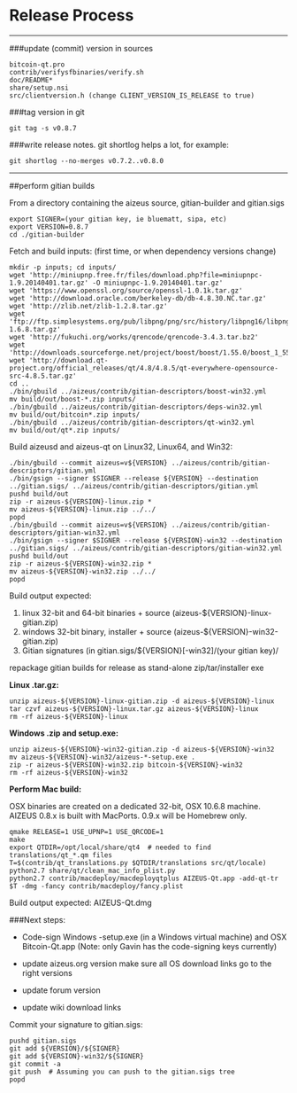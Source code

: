 Release Process
====================

* * *

###update (commit) version in sources


	bitcoin-qt.pro
	contrib/verifysfbinaries/verify.sh
	doc/README*
	share/setup.nsi
	src/clientversion.h (change CLIENT_VERSION_IS_RELEASE to true)

###tag version in git

	git tag -s v0.8.7

###write release notes. git shortlog helps a lot, for example:

	git shortlog --no-merges v0.7.2..v0.8.0

* * *

##perform gitian builds

 From a directory containing the aizeus source, gitian-builder and gitian.sigs
  
	export SIGNER=(your gitian key, ie bluematt, sipa, etc)
	export VERSION=0.8.7
	cd ./gitian-builder

 Fetch and build inputs: (first time, or when dependency versions change)

	mkdir -p inputs; cd inputs/
	wget 'http://miniupnp.free.fr/files/download.php?file=miniupnpc-1.9.20140401.tar.gz' -O miniupnpc-1.9.20140401.tar.gz'
	wget 'https://www.openssl.org/source/openssl-1.0.1k.tar.gz'
	wget 'http://download.oracle.com/berkeley-db/db-4.8.30.NC.tar.gz'
	wget 'http://zlib.net/zlib-1.2.8.tar.gz'
	wget 'ftp://ftp.simplesystems.org/pub/libpng/png/src/history/libpng16/libpng-1.6.8.tar.gz'
	wget 'http://fukuchi.org/works/qrencode/qrencode-3.4.3.tar.bz2'
	wget 'http://downloads.sourceforge.net/project/boost/boost/1.55.0/boost_1_55_0.tar.bz2'
	wget 'http://download.qt-project.org/official_releases/qt/4.8/4.8.5/qt-everywhere-opensource-src-4.8.5.tar.gz'
	cd ..
	./bin/gbuild ../aizeus/contrib/gitian-descriptors/boost-win32.yml
	mv build/out/boost-*.zip inputs/
	./bin/gbuild ../aizeus/contrib/gitian-descriptors/deps-win32.yml
	mv build/out/bitcoin*.zip inputs/
	./bin/gbuild ../aizeus/contrib/gitian-descriptors/qt-win32.yml
	mv build/out/qt*.zip inputs/

 Build aizeusd and aizeus-qt on Linux32, Linux64, and Win32:
  
	./bin/gbuild --commit aizeus=v${VERSION} ../aizeus/contrib/gitian-descriptors/gitian.yml
	./bin/gsign --signer $SIGNER --release ${VERSION} --destination ../gitian.sigs/ ../aizeus/contrib/gitian-descriptors/gitian.yml
	pushd build/out
	zip -r aizeus-${VERSION}-linux.zip *
	mv aizeus-${VERSION}-linux.zip ../../
	popd
	./bin/gbuild --commit aizeus=v${VERSION} ../aizeus/contrib/gitian-descriptors/gitian-win32.yml
	./bin/gsign --signer $SIGNER --release ${VERSION}-win32 --destination ../gitian.sigs/ ../aizeus/contrib/gitian-descriptors/gitian-win32.yml
	pushd build/out
	zip -r aizeus-${VERSION}-win32.zip *
	mv aizeus-${VERSION}-win32.zip ../../
	popd

  Build output expected:

  1. linux 32-bit and 64-bit binaries + source (aizeus-${VERSION}-linux-gitian.zip)
  2. windows 32-bit binary, installer + source (aizeus-${VERSION}-win32-gitian.zip)
  3. Gitian signatures (in gitian.sigs/${VERSION}[-win32]/(your gitian key)/

repackage gitian builds for release as stand-alone zip/tar/installer exe

**Linux .tar.gz:**

	unzip aizeus-${VERSION}-linux-gitian.zip -d aizeus-${VERSION}-linux
	tar czvf aizeus-${VERSION}-linux.tar.gz aizeus-${VERSION}-linux
	rm -rf aizeus-${VERSION}-linux

**Windows .zip and setup.exe:**

	unzip aizeus-${VERSION}-win32-gitian.zip -d aizeus-${VERSION}-win32
	mv aizeus-${VERSION}-win32/aizeus-*-setup.exe .
	zip -r aizeus-${VERSION}-win32.zip bitcoin-${VERSION}-win32
	rm -rf aizeus-${VERSION}-win32

**Perform Mac build:**

  OSX binaries are created on a dedicated 32-bit, OSX 10.6.8 machine.
  AIZEUS 0.8.x is built with MacPorts.  0.9.x will be Homebrew only.

	qmake RELEASE=1 USE_UPNP=1 USE_QRCODE=1
	make
	export QTDIR=/opt/local/share/qt4  # needed to find translations/qt_*.qm files
	T=$(contrib/qt_translations.py $QTDIR/translations src/qt/locale)
	python2.7 share/qt/clean_mac_info_plist.py
	python2.7 contrib/macdeploy/macdeployqtplus AIZEUS-Qt.app -add-qt-tr $T -dmg -fancy contrib/macdeploy/fancy.plist

 Build output expected: AIZEUS-Qt.dmg

###Next steps:

* Code-sign Windows -setup.exe (in a Windows virtual machine) and
  OSX Bitcoin-Qt.app (Note: only Gavin has the code-signing keys currently)

* update aizeus.org version
  make sure all OS download links go to the right versions

* update forum version

* update wiki download links

Commit your signature to gitian.sigs:

	pushd gitian.sigs
	git add ${VERSION}/${SIGNER}
	git add ${VERSION}-win32/${SIGNER}
	git commit -a
	git push  # Assuming you can push to the gitian.sigs tree
	popd

